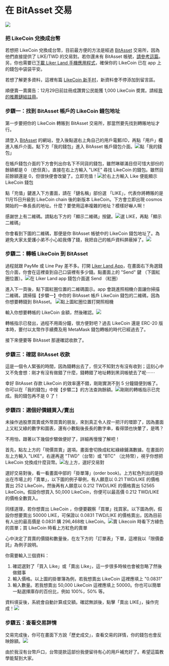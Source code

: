 # 在 BitAsset 交易

![](https://assets.matters.news/embed/d39660e0-f491-4cd3-93ec-34553c7801db.png)

### 把 LikeCoin 兌換成台幣

若想把 LikeCoin 兌換成台幣，目前最方便的方法是經過 [BitAsset](https://www.bitasset.com/) 交易所，因為他們直接提供了 LIKE/TWD 的交易對。若你還未有 BitAsset 帳號，[請參考這篇](https://help.like.co/en/articles/2814769-%E5%A6%82%E4%BD%95%E8%A8%BB%E5%86%8A-bitasset-%E4%BA%A4%E6%98%93%E6%89%80%E5%B8%B3%E8%99%9F)。另，你也需要已[下載 Liker Land 手機應用程式](https://like.co/in/getapp)，確保你的 LikeCoin 已在 app 上的錢包中袋袋平安。

若想了解更多資料，這裡有篇 [LikeCoin 新手村](https://matters.news/@daisy/like-coin-%E6%96%B0%E6%89%8B%E6%9D%91-%E4%B8%8D%E6%96%B7%E6%9B%B4%E6%96%B0-%E8%AB%8B%E7%9C%8B%E7%95%99%E8%A8%80-zdpuAwHNTynzTx2Vi3Q487FNjSsacmzkRoiWpPjFgydW2gy6y)，新資料會不停添加到留言區。

順便賣一賣廣告：12月29日前註冊成讚賞公民能獲 1,000 LikeCoin 奬賞。請經[我的推薦鏈結註冊](https://liker.land/civic?from=edmondyu)。

### 步驟一：找到 BitAsset 帳戶的 LikeCoin 錢包地址

第一步要把你的 LikeCoin 轉賬到 BitAsset 交易所，那當然要先找到轉賬地址才行。

請登入 [BitAsset](https://www.bitasset.com/) 的網站，登入後點選右上角自己的用戶電郵/ID，再點「用戶」欄進入帳戶介面。點下方「我的錢包」進入 BitAsset 帳戶錢包介面。![](https://assets.matters.news/embed/3f19d321-1478-4fc9-b684-f8b739345528.png)點「我的錢包」

在帳戶錢包介面的下方會列出你名下不同貨的錢包，雖然琳瑯滿目但可惜大部份的餘額都是 0 （悲但真）。直接在右上方輸入 "LIKE" 尋找 LikeCoin 的錢包。雖然目前餘額還是 0，但很快便會改變了。立即充值！![](https://assets.matters.news/embed/5261423c-cd7d-4e4b-99e3-b582b35e0e72.png)於右上方輸入 Like 便能顯示 LikeCoin 錢包

點「充值」鍵進入下方畫面，請在「鏈名稱」部份選 「LIKE」，代表你將轉賬的是 11月15日升級到 LikeCoin chain 後的新版本 LikeCoin。下方會立即出現 cosmos 開始的一串長長的地址。什麼？要使用這串複雜的地址？模樣好嚇人啊！

感謝世上有二維碼。請點右下方的「顯示二維碼」按鍵。![](https://assets.matters.news/embed/e2b61936-49ea-4285-8826-35ef05cb13da.png)選 LIKE，再點「顯示二維碼」

你會看到下圖的二維碼，那便是你 BitAsset 帳號中的 LikeCoin 錢包地址了。為避免大家太愛護小弟不小心給我傳了錢，我把自己的帳戶資料屏蔽掉了。![](https://assets.matters.news/embed/a3f9e778-3c66-4b01-9eb7-1f12097bc499.png)

### 步驟二：轉帳 LikeCoin 到 BitAsset

過程就跟 PayMe 或 Line Pay 差不多。打開 [Liker Land App](https://like.co/in/getapp)，在畫面右下角選錢包介面，你會在這裡查到自己口袋裡有多少錢。點畫面上的 "Send" 鍵 （下圖紅圈位置）。![](https://assets.matters.news/embed/5dedb226-ea15-4d1f-bb3b-651a83814fbb.png)在 Liker Land app 錢包介面選 Send （紅圈）

進入下一頁後，點下圖紅圈位置的二維碼圖示。app 會跳進照相機介面讓你掃描二維碼，請掃描【步驟一】中你的 BitAsset 帳戶 LikeCoin 錢包的二維碼，因為你想要轉錢到 BitAsset。 ![](https://assets.matters.news/embed/2775450c-0013-4852-b1fa-dee6563169d5.png)點上圖紅圈位置打開照相機

輸入你想要轉帳的 LikeCoin 金額，然後確認。![](https://assets.matters.news/embed/a1d2855a-8cbc-46d6-a91b-05e0be56d5b0.png)

轉帳指示已發出，過程不用兩分鐘，很方便對吧？過去 LikeCoin 還是 ERC-20 版本時，要付以太幣作手續費及用 MetaMask 錢包轉帳的時代已經過去了。

接下來便要等 BitAsset 那邊確認收款了。

### 步驟三：確認 BitAsset 收款

這是一個令人緊張的時間，因為錢轉出去了，但又不知對方有沒有收到；這刻心中又不免會想：剛才有沒有做錯了什麼，錢轉錯了地址轉到黑洞帳號去了呢⋯⋯

幸好 BitAsset 存款 LikeCoin 的效率還不錯，剛剛實測不到 5 分鐘錢便到帳了。你可以在「我的錢包」中按【步驟二】的方法查詢餘額。![](https://assets.matters.news/embed/0ff2d9d2-f3f6-4316-834f-03aa10aad674.png)剛剛的轉帳指示已完成。我的錢包再不是 0 了！

### 步驟四：選個好價錢買入/賣出

未操作過股票買賣或外幣買賣的朋友，來到真正令人捏一把汗的環節了，因為畫面上又紅又綠的數字和圖表，還有小數點後長長的數字串，看得頭也快暈了，是嗎？

不用怕，跟著以下幾個步驟做便好了，詳細再慢慢了解吧！

首先，點左上方的「現價買賣」選項。畫面會切換成紅紅綠綠鋪滿數據。在畫面的左上方輸入 "LIKE"，右邊再選 "TWD"（台幣）或 "BTC" （比特幣），視乎你想把 LikeCoin 兌換成什麼貨幣。![](https://assets.matters.news/embed/ac9733b7-1d6f-4b6d-8e89-eb3a5d80a388.png)左上方，選好交易對

選好交易對後，看一看畫面中部的「掛單簿」\(order book\)。上方紅色列出的是掛出在市場上的「賣單」，以下圖的例子舉例，有人願意以 0.21 TWD/LIKE 的價格賣出 252 LikeCoin，然後再有人願意以 0.212 TWD/LIKE 的價格賣出 52565 LikeCoin。假設你想買入 50,000 LikeCoin，你便可以最高價 0.212 TWD/LIKE 的價格全數買入。

同樣道理，若你想賣出 LikeCoin ，你便要觀察「買單」找買家。以下圖為例，假設你想要賣出 50000 LIKE，可保證以 0.0831 TWD/LIKE 的價格賣出，因為目前有人出的最高價是 0.0831 購 296,468枚 LikeCoin。![](https://assets.matters.news/embed/5c5de11a-edd6-4844-854e-12daa5cfc19a.png)賣 Likecoin 時看下方綠色的買單；買 LikeCoin 時看上方紅色的賣單

心中決定了買賣的價錢和數量後，在左下方的「訂單表」下單，這裡我以「限價委託」為例子說明。

你需要輸入三個資料：

1. 確認選對了「買入 Like」或「賣出 Like」，這一步很多時候也會被忽略了然後做錯事
2. 輸入價格。以上圖的掛單簿為例，若我想賣出 LikeCoin 這裡應填上 "0.0831"
3. 輸入數量。若我想賣出 50,000 LikeCoin 這裡應填上 50000。你也可以簡單一點選擇庫存的百份比，例如 100%，50% 等。

資料填妥後，系統會自動計算成交額。確認無誤後，點擊「賣出 LIKE」，操作完成！![](https://assets.matters.news/embed/9f1fd141-2e48-42ed-af36-9ff7b0fc222c.png)

### 步驟五：查看交易詳情

交易完成後，你可在畫面下方說「歷史成交」，查看交易的詳情，你的錢包也會反映餘額。![](https://assets.matters.news/embed/e87dcc63-93ff-49e8-9b74-88be4f124127.png)

由於我沒有台幣戶口，台幣提款這部份我便留待有心的用戶補充好了。希望這篇教學能幫到大家。

